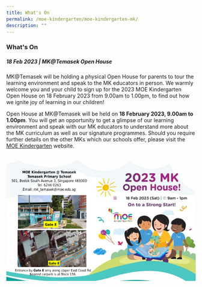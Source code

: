```yaml
---
title: What's On
permalink: /moe-kindergarten/moe-kindergarten-mk/
description: ""
---
```

### What's On
  
##### 18 Feb 2023 | MK@Temasek Open House
	
MK@Temasek will be holding a physical Open House for parents to tour the learning environment and speak to the MK educators in person. We warmly welcome you and your child to sign up for the 2023 MOE Kindergarten Open House on 18 February 2023 from 9.00am to 1.00pm, to find out how we ignite joy of learning in our children! 

Open House at MK@Temasek will be held on **18 February 2023, 9.00am to 1.00pm**. You will get an opportunity to get a glimpse of our learning environment and speak with our MK educators to understand more about the MK curriculum as well as our signature programmes.
Should you require further details on the other MKs which our schools offer, please visit the [MOE Kindergarten](https://www.moe.gov.sg/preschool/moe-kindergarten) website.

![](/images/MOE%20MK%20map.png)